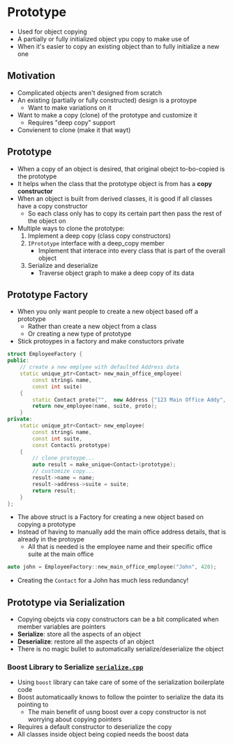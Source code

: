 # Prototype
- Used for object copying
- A partially or fully initialized object ypu copy to make use of
- When it's easier to copy an existing object than to fully initialize a new one

## Motivation
- Complicated objects aren't designed from scratch
- An existing (partially or fully constructed) design is a protoype
    - Want to make variations on it
- Want to make a copy (clone) of the prototype and customize it
    - Requires "deep copy" support
- Convienent to clone (make it that wayt)

## Prototype
- When a copy of an object is desired, that original obejct to-bo-copied is the prototype
- It helps when the class that the prototype object is from has a **copy constructor**
- When an object is built from derived classes, it is good if all classes have a copy constructor
    - So each class only has to copy its certain part then pass the rest of the object on
- Multiple ways to clone the prototype:
    1. Implement a deep copy (class copy constructors)
    2. `IPrototype` interface with a deep_copy member 
        - Implement that interace into every class that is part of the overall object
    3. Serialize and deserialize
        - Traverse object graph to make a deep copy of its data

## Prototype Factory
- When you only want people to create a new object based off a prototype
    - Rather than create a new object from a class
    - Or creating a new type of prototype
- Stick protoypes in a factory and make constuctors private

```cpp
struct EmployeeFactory {
public:
    // create a new emplyee with defaulted Address data
    static unique_ptr<Contact> new_main_office_employee(
        const string& name,
        const int suite)
    {
        static Contact proto{"",  new Address {"123 Main Office Addy", "City", 0}};
        return new_employee(name, suite, proto);
    }
private:
    static unique_ptr<Contact> new_employee(
        const string& name,
        const int suite,
        const Contact& prototype)
    {
        // clone protoype...
        auto result = make_unique<Contact>(prototype);
        // customize copy...
        result->name = name;
        result->address->suite = suite;
        return result;
    }
};
```
- The above struct is a Factory for creating a new object based on copying a prototype
- Instead of having to manually add the main office address details, that is already in the protoype
    - All that is needed is the employee name and their specific office suite at the main office
```cpp
auto john = EmployeeFactory::new_main_office_employee("John", 420);
```
- Creating the `Contact` for a John has much less redundancy!

## Prototype via Serialization
- Copying obejcts via copy constructors can be a bit complicated when member variables are pointers
- **Serialize**: store all the aspects of an object
- **Deserialize**: restore all the aspects of an object
- There is no magic bullet to automatically serialize/deserialize the object

### Boost Library to Serialize [`serialize.cpp`](serialize.cpp)
- Using `boost` library can take care of some of the serialization boilerplate code
- Boost automaticaally knows to follow the pointer to serialize the data its pointing to
    - The main benefit of usng boost over a copy constructor is not worrying about copying pointers
- Requires a default constructor to deserialize the copy
- All classes inside object being copied needs the boost data